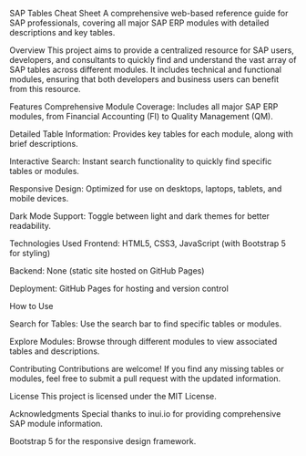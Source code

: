 SAP Tables Cheat Sheet
A comprehensive web-based reference guide for SAP professionals, covering all major SAP ERP modules with detailed descriptions and key tables.

Overview
This project aims to provide a centralized resource for SAP users, developers, and consultants to quickly find and understand the vast array of SAP tables across different modules. It includes technical and functional modules, ensuring that both developers and business users can benefit from this resource.

Features
Comprehensive Module Coverage: Includes all major SAP ERP modules, from Financial Accounting (FI) to Quality Management (QM).

Detailed Table Information: Provides key tables for each module, along with brief descriptions.

Interactive Search: Instant search functionality to quickly find specific tables or modules.

Responsive Design: Optimized for use on desktops, laptops, tablets, and mobile devices.

Dark Mode Support: Toggle between light and dark themes for better readability.

Technologies Used
Frontend: HTML5, CSS3, JavaScript (with Bootstrap 5 for styling)

Backend: None (static site hosted on GitHub Pages)

Deployment: GitHub Pages for hosting and version control

How to Use

Search for Tables: Use the search bar to find specific tables or modules.

Explore Modules: Browse through different modules to view associated tables and descriptions.

Contributing
Contributions are welcome! If you find any missing tables or modules, feel free to submit a pull request with the updated information.

License
This project is licensed under the MIT License.

Acknowledgments
Special thanks to inui.io for providing comprehensive SAP module information.

Bootstrap 5 for the responsive design framework.
